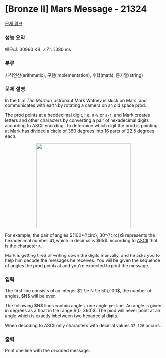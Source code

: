 # [Bronze II] Mars Message - 21324 

[문제 링크](https://www.acmicpc.net/problem/21324) 

### 성능 요약

메모리: 30960 KB, 시간: 2380 ms

### 분류

사칙연산(arithmetic), 구현(implementation), 수학(math), 문자열(string)

### 문제 설명

<p>In the film <em>The Martian</em>, astronaut Mark Watney is stuck on Mars, and communicates with earth by rotating a camera on an old space prod.</p>

<p>The prod points at a hexidecimal digit, i.e. <code>0-9</code> or <code>a-f</code>, and Mark creates letters and other characters by converting a pair of hexadecimal digits according to ASCII encoding. To determine which digit the prod is pointing at Mark has divided a circle of 360 degrees into 16 parts of 22.5 degrees each.</p>

<p style="text-align: center;"><img alt="" src="" style="width: 305px; height: 275px;"></p>

<p>For example, the pair of angles $(100*{\circ}, 30^{\circ})$ represents the hexadecimal number 41, which in decimal is $65$. According to <a href="https://en.wikipedia.org/wiki/ASCII\#ASCII\_printable\_characters">ASCII</a> that is the character <code>A</code>.</p>

<p>Mark is getting tired of writing down the digits manually, and he asks you to help him decode the messages he receives. You will be given the sequence of angles the prod points at and you're expected to print the message.</p>

### 입력 

 <p>The first line consists of an integer $2 \le N \le 50\,000$, the number of angles. $N$ will be even.</p>

<p>The following $N$ lines contain angles, one angle per line. An angle is given in degrees as a float in the range $[0, 360)$. The prod will never point at an angle which is exactly inbetween two hexadecial digits.</p>

<p>When decoding to ASCII only characters with decimal values <code>32-126</code> occurs.</p>

### 출력 

 <p>Print one line with the decoded message.</p>

